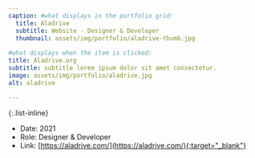 ```yaml
---
caption: #what displays in the portfolio grid:
  title: Aladrive
  subtitle: Website - Designer & Developer
  thumbnail: assets/img/portfolio/aladrive-thumb.jpg
  
#what displays when the item is clicked:
title: Aladrive.org
subtitle: subtitle lorem ipsum dolor sit amet consectetur.
image: assets/img/portfolio/aladrive.jpg
alt: aladrive

---
```



{:.list-inline} 
- Date: 2021
- Role: Designer & Developer
- Link: [https://aladrive.com/](https://aladrive.com/){:target="_blank"}
